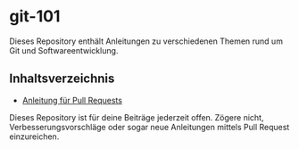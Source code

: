 # git-101

Dieses Repository enthält Anleitungen zu verschiedenen Themen rund um Git und Softwareentwicklung.

## Inhaltsverzeichnis

- [Anleitung für Pull Requests](pull-request-guide/README.md)

Dieses Repository ist für deine Beiträge jederzeit offen. Zögere nicht, Verbesserungsvorschläge oder sogar neue Anleitungen mittels Pull Request einzureichen.
